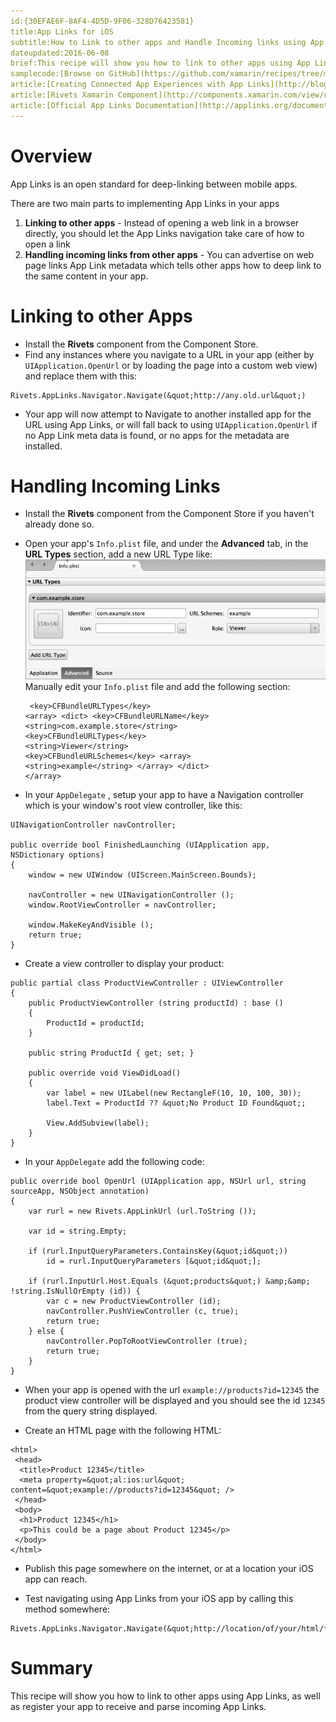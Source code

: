 ```yaml
---
id:{30EFAE6F-8AF4-4D5D-9F06-328D76423581}  
title:App Links for iOS  
subtitle:How to Link to other apps and Handle Incoming links using App Links  
dateupdated:2016-06-08
brief:This recipe will show you how to link to other apps using App Links, as well as register your app to receive and parse incoming App Links.  
samplecode:[Browse on GitHub](https://github.com/xamarin/recipes/tree/master/cross-platform/app-links/app-links-ios)  
article:[Creating Connected App Experiences with App Links](http://blog.xamarin.com/creating-connected-app-experiences-with-app-links-and-rivets-with-xamarin/)  
article:[Rivets Xamarin Component](http://components.xamarin.com/view/rivets)  
article:[Official App Links Documentation](http://applinks.org/documentation/)  
---
```


<a name="Overview" class="injected"></a>


# Overview

App Links is an open standard for deep-linking between mobile apps.

There are two main parts to implementing App Links in your apps

1.  **Linking to other apps** - Instead of opening a web link in a browser directly, you should let the App Links navigation take care of how to open a link
1.  **Handling incoming links from other apps** - You can advertise on web page links App Link metadata which tells other apps how to deep link to the same content in your app.


 <a name="Linking to other Apps" class="injected"></a>


# Linking to other Apps

-  Install the  **Rivets** component from the Component Store.
-  Find any instances where you navigate to a URL in your app (either by  `UIApplication.OpenUrl` or by loading the page into a custom web view) and replace them with this:


```
Rivets.AppLinks.Navigator.Navigate(&quot;http://any.old.url&quot;)
```

-  Your app will now attempt to Navigate to another installed app for the URL using App Links, or will fall back to using  `UIApplication.OpenUrl` if no App Link meta data is found, or no apps for the metadata are installed.


 <a name="Handling Incoming Links" class="injected"></a>


# Handling Incoming Links

-  Install the  **Rivets** component from the Component Store if you haven&#39;t already done so.


-  <ide name="xs">Open your app&#39;s  `Info.plist` file, and under the  **Advanced** tab, in the  **URL Types** section, add a new URL Type like:<br/> ![Image of Info.plist configuration](Images/app-links-incoming-ios-infoplist.png)</ide><ide name="vs">Manually edit your <code>Info.plist</code> file and add the following section:<br/><pre><code>
&lt;key&gt;CFBundleURLTypes&lt;/key&gt;
	&lt;array&gt;
		&lt;dict&gt;
			&lt;key&gt;CFBundleURLName&lt;/key&gt;
			&lt;string&gt;com.example.store&lt;/string&gt;
			&lt;key&gt;CFBundleURLTypes&lt;/key&gt;
			&lt;string&gt;Viewer&lt;/string&gt;
			&lt;key&gt;CFBundleURLSchemes&lt;/key&gt;
			&lt;array&gt;
				&lt;string&gt;example&lt;/string&gt;
			&lt;/array&gt;
		&lt;/dict&gt;
	&lt;/array&gt;
</code></pre></ide>

-  In your  `AppDelegate` , setup your app to have a Navigation controller which is your window&#39;s root view controller, like this:
  
```
UINavigationController navController;

public override bool FinishedLaunching (UIApplication app, NSDictionary options)
{
    window = new UIWindow (UIScreen.MainScreen.Bounds);

    navController = new UINavigationController ();
    window.RootViewController = navController;

    window.MakeKeyAndVisible ();
    return true;
}
```

-  Create a view controller to display your product:


```
public partial class ProductViewController : UIViewController
{
    public ProductViewController (string productId) : base ()
    {
        ProductId = productId;
    }

    public string ProductId { get; set; }

    public override void ViewDidLoad()
    {
        var label = new UILabel(new RectangleF(10, 10, 100, 30));
        label.Text = ProductId ?? &quot;No Product ID Found&quot;;

        View.AddSubview(label);
    }
}
```

-  In your  `AppDelegate` add the following code:


```
public override bool OpenUrl (UIApplication app, NSUrl url, string sourceApp, NSObject annotation)
{
    var rurl = new Rivets.AppLinkUrl (url.ToString ());

    var id = string.Empty;

    if (rurl.InputQueryParameters.ContainsKey(&quot;id&quot;))
        id = rurl.InputQueryParameters [&quot;id&quot;];

    if (rurl.InputUrl.Host.Equals (&quot;products&quot;) &amp;&amp; !string.IsNullOrEmpty (id)) {
        var c = new ProductViewController (id);
        navController.PushViewController (c, true);
        return true;
    } else {
        navController.PopToRootViewController (true);
        return true;
    }
}
```

-  When your app is opened with the url  `example://products?id=12345` the product view controller will be displayed and you should see the id  `12345` from the query string displayed.


-  Create an HTML page with the following HTML:




```
<html>
 <head>
  <title>Product 12345</title>
  <meta property=&quot;al:ios:url&quot; content=&quot;example://products?id=12345&quot; />
 </head>
 <body>
  <h1>Product 12345</h1>
  <p>This could be a page about Product 12345</p>
 </body>
</html>
```

-  Publish this page somewhere on the internet, or at a location your iOS app can reach.


-  Test navigating using App Links from your iOS app by calling this method somewhere:




```
Rivets.AppLinks.Navigator.Navigate(&quot;http://location/of/your/html/file.html&quot;);
```

 <a name="Summary" class="injected"></a>


# Summary

This recipe will show you how to link to other apps using App Links, as well as register your app to receive and parse incoming App Links.